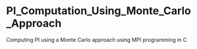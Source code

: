 # PI_Computation_Using_Monte_Carlo_Approach
Computing PI using a Monte Carlo approach using MPI programming in C
